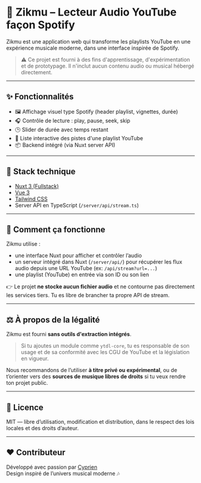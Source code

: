 # 🎵 Zikmu – Lecteur Audio YouTube façon Spotify

Zikmu est une application web qui transforme les playlists YouTube en une expérience musicale moderne, dans une interface inspirée de Spotify.

> ⚠️ Ce projet est fourni à des fins d'apprentissage, d'expérimentation et de prototypage. Il n'inclut aucun contenu audio ou musical hébergé directement.

---

## ✨ Fonctionnalités

- 🖼 Affichage visuel type Spotify (header playlist, vignettes, durée)
- 🎧 Contrôle de lecture : play, pause, seek, skip
- 🕒 Slider de durée avec temps restant
- 📜 Liste interactive des pistes d'une playlist YouTube
- 📦 Backend intégré (via Nuxt server API)

---

## 🧱 Stack technique

- [Nuxt 3 (Fullstack)](https://nuxt.com/)
- [Vue 3](https://vuejs.org/)
- [Tailwind CSS](https://tailwindcss.com/)
- Server API en TypeScript (`/server/api/stream.ts`)

---

## 🧠 Comment ça fonctionne

Zikmu utilise :

- une interface Nuxt pour afficher et contrôler l’audio
- un serveur intégré dans Nuxt (`/server/api/`) pour récupérer les flux audio depuis une URL YouTube (ex: `/api/stream?url=...`)
- une playlist (YouTube) en entrée via son ID ou son lien

👉 Le projet **ne stocke aucun fichier audio** et ne contourne pas directement les services tiers. Tu es libre de brancher ta propre API de stream.

---

## ⚖️ À propos de la légalité

Zikmu est fourni **sans outils d'extraction intégrés**.

> Si tu ajoutes un module comme `ytdl-core`, tu es responsable de son usage et de sa conformité avec les CGU de YouTube et la législation en vigueur.

Nous recommandons de l’utiliser **à titre privé ou expérimental**, ou de t’orienter vers des **sources de musique libres de droits** si tu veux rendre ton projet public.

---

## 📄 Licence

MIT — libre d’utilisation, modification et distribution, dans le respect des lois locales et des droits d’auteur.

---

## ❤️ Contributeur

Développé avec passion par [Cyprien](https://x.com/cyptertrais)  
Design inspiré de l’univers musical moderne 🎶
